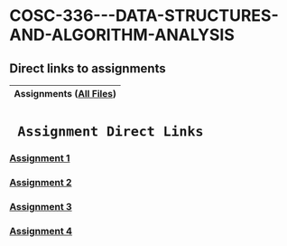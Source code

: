 # COSC-336---DATA-STRUCTURES-AND-ALGORITHM-ANALYSIS
## Direct links to assignments


| Assignments ([All Files](https://github.com/Bab-exe/COSC-336---DATA-STRUCTURES-AND-ALGORITHM-ANALYSIS/tree/main/Assignments)) |  
| - | 


# **` Assignment Direct Links`**
 ### [Assignment 1](https://github.com/Bab-exe/COSC-336---DATA-STRUCTURES-AND-ALGORITHM-ANALYSIS/tree/main/Assignments/Assignment_1) 
    
 ### [Assignment 2](https://github.com/Bab-exe/COSC-336---DATA-STRUCTURES-AND-ALGORITHM-ANALYSIS/tree/main/Assignments/Assignment_2) 

 ### [Assignment 3](https://github.com/Bab-exe/COSC-336---DATA-STRUCTURES-AND-ALGORITHM-ANALYSIS/tree/main/Assignments/Assignment_3) 
 
 ### [Assignment 4](https://github.com/Bab-exe/COSC-336---DATA-STRUCTURES-AND-ALGORITHM-ANALYSIS/tree/main/Assignments/Assignment_4) 
 
 <!-- 
 ### [Assignment 5](https://github.com/Bab-exe/COSC-336---DATA-STRUCTURES-AND-ALGORITHM-ANALYSIS/tree/main/Assignments/Assignment_5) 
 
 ### [Assignment 6](https://github.com/Bab-exe/COSC-336---DATA-STRUCTURES-AND-ALGORITHM-ANALYSIS/tree/main/Assignments/Assignment_6) 
 
 ### [Assignment 7](https://github.com/Bab-exe/COSC-336---DATA-STRUCTURES-AND-ALGORITHM-ANALYSIS/tree/main/Assignments/Assignment_7) 
 -->
    
